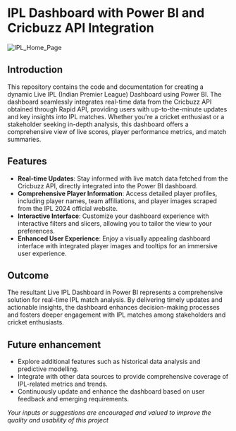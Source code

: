 # IPL Dashboard with Power BI and Cricbuzz API Integration
![IPL_Home_Page](https://github.com/rohanpal22/IPL-Live-Dashboard/assets/142231365/d37b398e-a7b4-4721-ac33-54cf83a1d9d1)

## Introduction
This repository contains the code and documentation for creating a dynamic Live IPL (Indian Premier League) Dashboard using Power BI. The dashboard seamlessly integrates real-time data from the Cricbuzz API obtained through Rapid API, providing users with up-to-the-minute updates and key insights into IPL matches. Whether you're a cricket enthusiast or a stakeholder seeking in-depth analysis, this dashboard offers a comprehensive view of live scores, player performance metrics, and match summaries.

## Features
- **Real-time Updates**: Stay informed with live match data fetched from the Cricbuzz API, directly integrated into the Power BI dashboard.
- **Comprehensive Player Information**: Access detailed player profiles, including player names, team affiliations, and player images scraped from the IPL 2024 official website.
- **Interactive Interface**: Customize your dashboard experience with interactive filters and slicers, allowing you to tailor the view to your preferences.
- **Enhanced User Experience**: Enjoy a visually appealing dashboard interface with integrated player images and tooltips for an immersive user experience.

## Outcome
The resultant Live IPL Dashboard in Power BI represents a comprehensive solution for real-time IPL match analysis. By delivering timely updates and actionable insights, the dashboard enhances decision-making processes and fosters deeper engagement with IPL matches among stakeholders and cricket enthusiasts.

## Future enhancement
- Explore additional features such as historical data analysis and predictive modelling.
- Integrate with other data sources to provide comprehensive coverage of IPL-related metrics and trends.
- Continuously update and enhance the dashboard based on user feedback and emerging requirements.

*Your inputs or suggestions are encouraged and valued to improve the quality and usability of this project*
